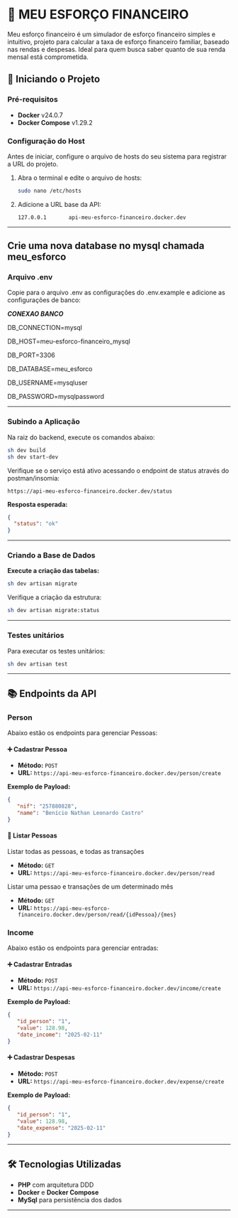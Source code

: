 # 📌 MEU ESFORÇO FINANCEIRO

Meu esforço financeiro é um simulador de esforço financeiro simples e intuitivo, projeto para calcular a taxa de esforço financeiro familiar, baseado nas rendas e despesas.
Ideal para quem busca saber quanto de sua renda mensal está comprometida.

## 🚀 Iniciando o Projeto

### Pré-requisitos
- **Docker** v24.0.7
- **Docker Compose** v1.29.2

### Configuração do Host
Antes de iniciar, configure o arquivo de hosts do seu sistema para registrar a URL do projeto.

1. Abra o terminal e edite o arquivo de hosts:

   ```bash
   sudo nano /etc/hosts
   ```

2. Adicione a URL base da API:

   ```
   127.0.0.1       api-meu-esforco-financeiro.docker.dev
   ```

---
Crie uma nova database no mysql chamada meu_esforco
---

### Arquivo .env
Copie para o arquivo .env as configurações do .env.example e
adicione as configurações de banco:


***CONEXAO BANCO***

DB_CONNECTION=mysql

DB_HOST=meu-esforco-financeiro_mysql

DB_PORT=3306

DB_DATABASE=meu_esforco

DB_USERNAME=mysqluser

DB_PASSWORD=mysqlpassword

---

### Subindo a Aplicação
Na raiz do backend, execute os comandos abaixo:

```bash
sh dev build
sh dev start-dev
```

Verifique se o serviço está ativo acessando o endpoint de status através do postman/insomia:

```
https://api-meu-esforco-financeiro.docker.dev/status
```

**Resposta esperada:**

```json
{
  "status": "ok"
}
```

---

### Criando a Base de Dados

**Execute a criação das tabelas:**

```bash
sh dev artisan migrate
```


Verifique a criação da estrutura:

```bash
sh dev artisan migrate:status
```

---

### Testes unitários

Para executar os testes unitários:
```bash
sh dev artisan test
```

---

## 📚 Endpoints da API

### Person
Abaixo estão os endpoints para gerenciar Pessoas:

#### ➕ Cadastrar Pessoa
- **Método:** `POST`
- **URL:** `https://api-meu-esforco-financeiro.docker.dev/person/create`

**Exemplo de Payload:**
```json
{
   "nif": "257880828",
   "name": "Benício Nathan Leonardo Castro"
}
```

#### 📖 Listar Pessoas

Listar todas as pessoas, e todas as transações
- **Método:** `GET`
- **URL:** `https://api-meu-esforco-financeiro.docker.dev/person/read`
  
Listar uma pessao e transações de um determinado mês
- **Método:** `GET`
- **URL:** `https://api-meu-esforco-financeiro.docker.dev/person/read/{idPessoa}/{mes}`


### Income
Abaixo estão os endpoints para gerenciar entradas:

#### ➕ Cadastrar Entradas
- **Método:** `POST`
- **URL:** `https://api-meu-esforco-financeiro.docker.dev/income/create`

**Exemplo de Payload:**
```json
{
   "id_person": "1",
   "value": 128.98,
   "date_income": "2025-02-11"
}
```

#### ➕ Cadastrar Despesas
- **Método:** `POST`
- **URL:** `https://api-meu-esforco-financeiro.docker.dev/expense/create`

**Exemplo de Payload:**
```json
{
   "id_person": "1",
   "value": 128.98,
   "date_expense": "2025-02-11"
}
```



---

## 🛠️ Tecnologias Utilizadas

- **PHP** com arquitetura DDD
- **Docker** e **Docker Compose**
- **MySql** para persistência dos dados

---
